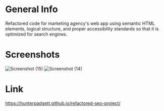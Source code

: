 # General Info
Refactored code for marketing agency's web app using semantic HTML elements, logical structure, and proper accessibility standards so that it is optimized for search engines.

# Screenshots
![Screenshot (15)](https://user-images.githubusercontent.com/106113692/174084867-49a18f40-badf-4370-8139-fa3f6e3d275d.png)
![Screenshot (14)](https://user-images.githubusercontent.com/106113692/174084847-54b585b3-1aed-4b21-bb16-5bc022a9f725.png)

# Link
https://hunterpadgett.github.io/refactored-seo-project/

